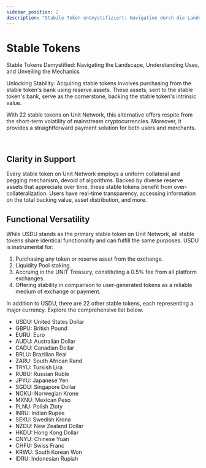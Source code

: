```yaml
---
sidebar_position: 2
description: "Stabile Token entmystifiziert: Navigation durch die Landschaft, Verständnis der Anwendungen und Enthüllung der Mechanik"
---
```


# Stable Tokens

Stable Tokens Demystified: Navigating the Landscape, Understanding Uses, and Unveiling the Mechanics

Unlocking Stability: Acquiring stable tokens involves purchasing from the stable token's bank using reserve assets. These assets, sent to the stable token's bank, serve as the cornerstone, backing the stable token's intrinsic value.

With 22 stable tokens on Unit Network, this alternative offers respite from the short-term volatility of mainstream cryptocurrencies. Moreover, it provides a straightforward payment solution for both users and merchants.

<br />

## Clarity in Support

Every stable token on Unit Network employs a uniform collateral and pegging mechanism, devoid of algorithms. Backed by diverse reserve assets that appreciate over time, these stable tokens benefit from over-collateralization. Users have real-time transparency, accessing information on the total backing value, asset distribution, and more.

## Functional Versatility

While USDU stands as the primary stable token on Unit Network, all stable tokens share identical functionality and can fulfill the same purposes. USDU is instrumental for:

1. Purchasing any token or reserve asset from the exchange.
2. Liquidity Pool staking.
3. Accruing in the UNIT Treasury, constituting a 0.5% fee from all platform exchanges.
4. Offering stability in comparison to user-generated tokens as a reliable medium of exchange or payment.

In addition to USDU, there are 22 other stable tokens, each representing a major currency. Explore the comprehensive list below.

- USDU: United States Dollar
- GBPU: British Pound
- EURU: Euro
- AUDU: Australian Dollar
- CADU: Canadian Dollar
- BRLU: Brazilian Real
- ZARU: South African Rand
- TRYU: Turkish Lira
- RUBU: Russian Ruble
- JPYU: Japanese Yen
- SGDU: Singapore Dollar
- NOKU: Norwegian Krone
- MXNU: Mexican Peso
- PLNU: Polish Zloty
- INRU: Indian Rupee
- SEKU: Swedish Krona
- NZDU: New Zealand Dollar
- HKDU: Hong Kong Dollar
- CNYU: Chinese Yuan
- CHFU: Swiss Franc
- KRWU: South Korean Won
- IDRU: Indonesian Rupiah
